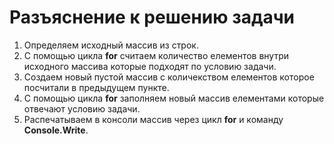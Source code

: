 # Разъяснение к решению задачи

1. Определяем исходный массив из строк.
2. С помощью цикла **for** считаем количество елементов внутри исходного массива которые подходят по условию задачи. 
3. Создаем новый пустой массив с количекством елементов которое посчитали в предыдущем пункте. 
4. С помощью цикла **for** заполняем новый массив елементами которые отвечают условию задачи. 
5. Распечатываем в консоли массив через цикл **for** и команду **Console.Write**.